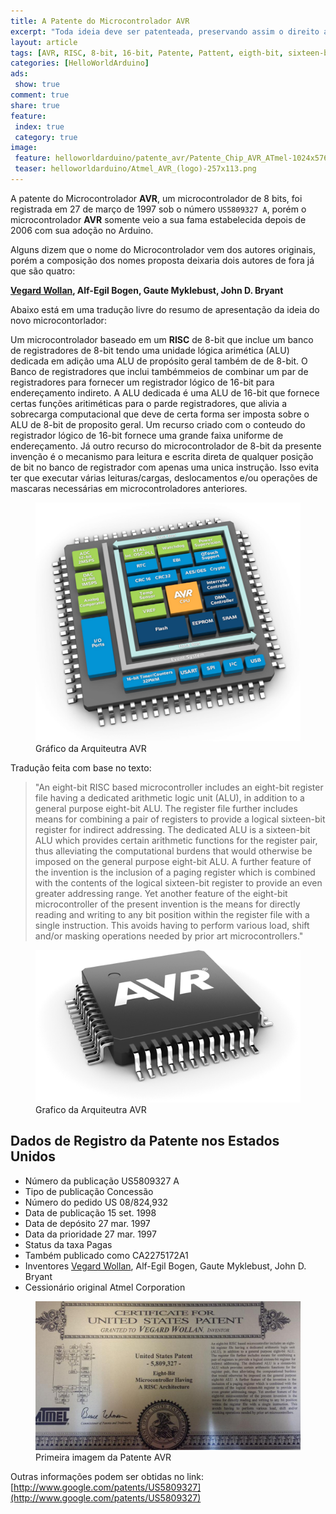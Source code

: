 ```yaml
---
title: A Patente do Microcontrolador AVR
excerpt: "Toda ideia deve ser patenteada, preservando assim o direito autoral sobre a criação, e definindo como a nova idea deve ser aplicada e evitando assim que seja usada de forma indiscriminada, reservando o direito de se exigir qualquer tipo de ressarcimento quando a ocasião permitir"
layout: article
tags: [AVR, RISC, 8-bit, 16-bit, Patente, Pattent, eigth-bit, sixteen-bit, bit, byte, registradores, banco de registradores, USPTO, Cessão do USPTO, Espacenet]
categories: [HelloWorldArduino]
ads:
 show: true
comment: true
share: true 
feature:
 index: true
 category: true
image:
 feature: helloworldarduino/patente_avr/Patente_Chip_AVR_ATmel-1024x576.jpg
 teaser: helloworldarduino/Atmel_AVR_(logo)-257x113.png
---
```


A patente do Microcontrolador **AVR**, um microcontrolador de 8 bits, foi registrada 
em 27 de março de 1997 sob o número `US5809327 A`, porém o microcontrolador **AVR**
somente veio a sua fama estabelecida depois de 2006 com sua adoção no Arduino.

Alguns dizem que o nome do Microcontrolador vem dos autores originais, porém 
a composição dos nomes proposta deixaria dois autores de fora já que são 
quatro:

**[Vegard Wollan](/perfil/vegardwollan), Alf-Egil Bogen, Gaute Myklebust, John D. Bryant**



Abaixo está em uma tradução livre do resumo de apresentação da ideia do novo 
microcontorlador:


Um microcontrolador baseado em um **RISC** de 8-bit que inclue um banco de 
registradores de 8-bit tendo uma unidade lógica arimética (ALU) dedicada em 
adição uma ALU de propósito geral também de de 8-bit. O Banco de registradores 
que inclui tambémmeios de combinar um par de registradores para fornecer um
registrador lógico de 16-bit para endereçamento indireto. A ALU dedicada é 
uma ALU de 16-bit que fornece certas funções aritiméticas para o parde 
registradores, que alivia a sobrecarga computacional que deve de certa forma
ser imposta sobre o ALU de 8-bit de proposito geral. Um recurso criado com 
o conteudo do registrador lógico de 16-bit fornece uma grande faixa uniforme
de endereçamento. Já outro recurso do microcontrolador de 8-bit da presente
invenção é o mecanismo para leitura e escrita direta de qualquer posição de 
bit no banco de registrador com apenas uma unica instrução. Isso evita ter que
executar várias leituras/cargas, deslocamentos e/ou operações de mascaras
necessárias em microcontroladores anteriores.  

<figure>
<img src="/images/helloworldarduino/arquitetura_avr_atmega_attiny/chip_grafico_arquitetura-avr-900x811.png" />
<figcaption>Gráfico da Arquiteutra AVR</figcaption>
</figure>

Tradução feita com base no texto:

>   "An eight-bit RISC based microcontroller includes an eight-bit
>    register file having a dedicated arithmetic logic unit (ALU), 
>    in addition to a general purpose eight-bit ALU. The register 
>    file further includes means for combining a pair of registers 
>    to provide a logical sixteen-bit register for indirect 
>    addressing. The dedicated ALU is a sixteen-bit ALU which 
>    provides certain arithmetic functions for the register pair, 
>    thus alleviating the computational burdens that would otherwise 
>    be imposed on the general purpose eight-bit ALU. A further 
>    feature of the invention is the inclusion of a paging register 
>    which is combined with the contents of the logical sixteen-bit 
>    register to provide an even greater addressing range. Yet another 
>    feature of the eight-bit microcontroller of the present invention 
>    is the means for directly reading and writing to any bit position 
>    within the register file with a single instruction. This avoids 
>    having to perform various load, shift and/or masking operations 
>    needed by prior art microcontrollers."

<figure>
<img src="/images/helloworldarduino/avr_chip_small-521-300.png" />
<figcaption>Grafico da Arquiteutra AVR</figcaption>
</figure>

## Dados de Registro da Patente nos Estados Unidos

 * Número da publicação	US5809327 A
 * Tipo de publicação	Concessão
 * Número do pedido	US 08/824,932
 * Data de publicação	15 set. 1998
 * Data de depósito	27 mar. 1997
 * Data da prioridade	27 mar. 1997
 * Status da taxa	Pagas
 * Também publicado como	CA2275172A1
 * Inventores [Vegard Wollan](/perfil/vegardwollan), Alf-Egil Bogen, Gaute Myklebust, John D. Bryant
 * Cessionário original	Atmel Corporation
 

<figure>
<a href="http://www.google.com/patents/US5809327">
<img src="/images/helloworldarduino/patente_avr/Patente_Chip_AVR_ATmel-1024x576.jpg" />
</a>
<figcaption>Primeira imagem da Patente AVR</figcaption>
</figure>

Outras informações podem ser obtidas no link: [http://www.google.com/patents/US5809327](http://www.google.com/patents/US5809327)
